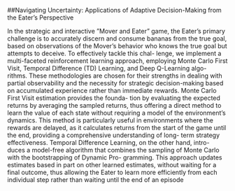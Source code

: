 ##Navigating Uncertainty: Applications of
Adaptive Decision-Making from the Eater’s
Perspective


In the strategic and interactive ”Mover and
Eater” game, the Eater’s primary challenge is to accurately
discern and consume bananas from the true goal, based on
observations of the Mover’s behavior who knows the true
goal but attempts to deceive. To effectively tackle this chal-
lenge, we implement a multi-faceted reinforcement learning
approach, employing Monte Carlo First Visit, Temporal
Difference (TD) Learning, and Deep Q-Learning algo-
rithms. These methodologies are chosen for their strengths
in dealing with partial observability and the necessity for
strategic decision-making based on accumulated experience
rather than immediate rewards.
Monte Carlo First Visit estimation provides the founda-
tion by evaluating the expected returns by averaging the
sampled returns, thus offering a direct method to learn
the value of each state without requiring a model of the
environment’s dynamics. This method is particularly useful
in environments where the rewards are delayed, as it
calculates returns from the start of the game until the
end, providing a comprehensive understanding of long-
term strategy effectiveness.
Temporal Difference Learning, on the other hand, intro-
duces a model-free algorithm that combines the sampling
of Monte Carlo with the bootstrapping of Dynamic Pro-
gramming. This approach updates estimates based in part
on other learned estimates, without waiting for a final
outcome, thus allowing the Eater to learn more efficiently
from each individual step rather than waiting until the end
of an episode
